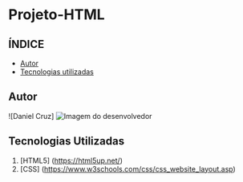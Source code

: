 # Projeto-HTML

## ÍNDICE
- <a href="#-autor">Autor</a>
- <a href="#-tecnologias-utilizadas">Tecnologias utilizadas</a>


## Autor
![Daniel Cruz] <img src=".images/foto.png" alt="Imagem do desenvolvedor">


## Tecnologias Utilizadas
1. [HTML5] (https://html5up.net/)
2. [CSS] (https://www.w3schools.com/css/css_website_layout.asp)
